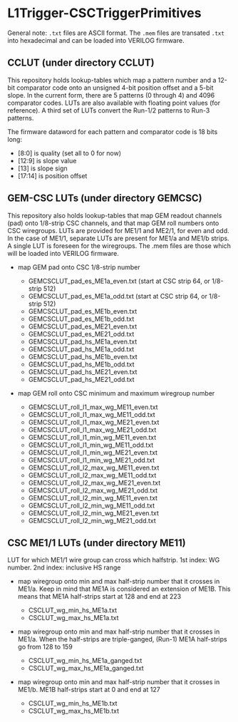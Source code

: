 # L1Trigger-CSCTriggerPrimitives

General note: `.txt` files are ASCII format. The `.mem` files are transated `.txt` into hexadecimal and can be loaded into VERILOG firmware.

## CCLUT (under directory CCLUT)

This repository holds lookup-tables which map a pattern number and a 12-bit comparator code onto an unsigned 4-bit position offset and a 5-bit slope. In the current form, there are 5 patterns (0 through 4) and 4096 comparator codes. LUTs are also available with floating point values (for reference). A third set of LUTs convert the Run-1/2 patterns to Run-3 patterns.

The firmware dataword for each pattern and comparator code is 18 bits long:
   - [8:0] is quality (set all to 0 for now)
   - [12:9] is slope value
   - [13] is slope sign
   - [17:14] is position offset

## GEM-CSC LUTs (under directory GEMCSC)

This repository also holds lookup-tables that map GEM readout channels (pad) onto 1/8-strip CSC channels, and that map GEM roll numbers onto CSC wiregroups. LUTs are provided for ME1/1 and ME2/1, for even and odd. In the case of ME1/1, separate LUTs are present for ME1/a and ME1/b strips. A single LUT is foreseen for the wiregroups. The .mem files are those which will be loaded into VERILOG firmware.

* map GEM pad onto CSC 1/8-strip number
   - GEMCSCLUT_pad_es_ME1a_even.txt (start at CSC strip 64, or 1/8-strip 512)
   - GEMCSCLUT_pad_es_ME1a_odd.txt  (start at CSC strip 64, or 1/8-strip 512)
   - GEMCSCLUT_pad_es_ME1b_even.txt
   - GEMCSCLUT_pad_es_ME1b_odd.txt
   - GEMCSCLUT_pad_es_ME21_even.txt
   - GEMCSCLUT_pad_es_ME21_odd.txt
   - GEMCSCLUT_pad_hs_ME1a_even.txt
   - GEMCSCLUT_pad_hs_ME1a_odd.txt
   - GEMCSCLUT_pad_hs_ME1b_even.txt
   - GEMCSCLUT_pad_hs_ME1b_odd.txt
   - GEMCSCLUT_pad_hs_ME21_even.txt
   - GEMCSCLUT_pad_hs_ME21_odd.txt

* map GEM roll onto CSC minimum and maximum wiregroup number
   - GEMCSCLUT_roll_l1_max_wg_ME11_even.txt
   - GEMCSCLUT_roll_l1_max_wg_ME11_odd.txt
   - GEMCSCLUT_roll_l1_max_wg_ME21_even.txt
   - GEMCSCLUT_roll_l1_max_wg_ME21_odd.txt
   - GEMCSCLUT_roll_l1_min_wg_ME11_even.txt
   - GEMCSCLUT_roll_l1_min_wg_ME11_odd.txt
   - GEMCSCLUT_roll_l1_min_wg_ME21_even.txt
   - GEMCSCLUT_roll_l1_min_wg_ME21_odd.txt
   - GEMCSCLUT_roll_l2_max_wg_ME11_even.txt
   - GEMCSCLUT_roll_l2_max_wg_ME11_odd.txt
   - GEMCSCLUT_roll_l2_max_wg_ME21_even.txt
   - GEMCSCLUT_roll_l2_max_wg_ME21_odd.txt
   - GEMCSCLUT_roll_l2_min_wg_ME11_even.txt
   - GEMCSCLUT_roll_l2_min_wg_ME11_odd.txt
   - GEMCSCLUT_roll_l2_min_wg_ME21_even.txt
   - GEMCSCLUT_roll_l2_min_wg_ME21_odd.txt

## CSC ME1/1 LUTs (under directory ME11)

LUT for which ME1/1 wire group can cross which halfstrip. 1st index: WG number. 2nd index: inclusive HS range

* map wiregroup onto min and max half-strip number that it crosses in ME1/a. Keep in mind that ME1A is considered an extension of ME1B. This means that ME1A half-strips start at 128 and end at 223
   - CSCLUT_wg_min_hs_ME1a.txt
   - CSCLUT_wg_max_hs_ME1a.txt

* map wiregroup onto min and max half-strip number that it crosses in ME1/a. When the half-strips are triple-ganged, (Run-1) ME1A half-strips go from 128 to 159
   - CSCLUT_wg_min_hs_ME1a_ganged.txt
   - CSCLUT_wg_max_hs_ME1a_ganged.txt

* map wiregroup onto min and max half-strip number that it crosses in ME1/b. ME1B half-strips start at 0 and end at 127
   - CSCLUT_wg_min_hs_ME1b.txt
   - CSCLUT_wg_max_hs_ME1b.txt
